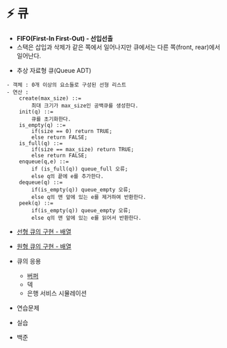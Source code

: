 # ⚡ 큐
- **FIFO(First-In First-Out) - 선입선출**
- 스택은 삽입과 삭제가 같은 쪽에서 일어나지만 큐에서는 다른 쪽(front, rear)에서 일어난다.

* 추상 자료형 큐(Queue ADT)

```
- 객체 : 0개 이상의 요소들로 구성된 선형 리스트
- 연산 : 
	create(max_size) ::=
		최대 크기가 max_size인 공백큐를 생성한다.
	init(q) ::=
		큐를 초기화한다.
	is_empty(q) ::=
		if(size == 0) return TRUE;
		else return FALSE;
	is_full(q) ::=
		if(size == max_size) return TRUE;
		else return FALSE;
	enqueue(q,e) ::=
		if (is_full(q)) queue_full 오류;
		else q의 끝에 e를 추가한다.
	dequeue(q) ::=
		if(is_empty(q)) queue_empty 오류;
		else q의 맨 앞에 있는 e를 제거하여 반환한다.
	peek(q) ::=
		if(is_empty(q)) queue_empty 오류;
		else q의 맨 앞에 있는 e를 읽어서 반환한다.
```

* [선형 큐의 구현 - 배열](./선형큐구현.md)

* [원형 큐의 구현 - 배열](./원형큐구현.md)

* 큐의 응용
	* [버퍼](./버퍼.md)
	* 덱
	* 은행 서비스 시뮬레이션

* 연습문제
* 실습
* 백준
